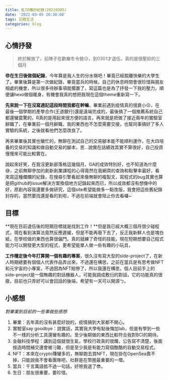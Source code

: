 ```yaml
---
title: 亂78糟的紀錄(20220305)
date: '2022-03-05 20:30:00'
tags: 記錄生活
categories: blog
---
```

## **心情抒發**

> 終於解放了，前陣子在歡樂冬令營😥，到0301才退伍，真的是很壓抑的三個月

**😎在生日後做個紀錄**，今年算是我人生的分水嶺吧！畢竟已經脫離快樂的大學生了。畢業後算是第一次做紀錄，畢竟當兵的時候，自己的休息時間會很珍惜與朋友相處的機會，所以很多待辦事項就擱置了，寫這篇也是為了抒發一下我的壓力，順便讓hexo做個暖身，有機會我真的想把我現在這個theme重新寫一下。

**先來說一下在沒寫週記這段時間我都在幹嘛**，畢業前遇到疫情真的很衰小😣，在最後一個學期的產學合作(王道銀行)還是遠端完成的，最後搞了一個推薦系統自己都還蠻震驚的，R真的是用起來很方便的語言。再來就是把做了接近兩年的實驗室辭職了，在畢業前一個月辭職，我的東西也不怎麼需要交接，也幫同事搞好了多人實驗的系統，之後就看他們怎麼改良了。

再來畢業後其實也蠻忙的，無聊在測試自己的交易腳本能不能順利運作，在大四培養的交易的知識和做自動交易的腳本，恩...說實在話績效其實不算很好，自己投資慢慢來可能比較實在。

說起來好笑，在我沒更新部落格這幾個月，GA的成效特別好，也不知道為什麼😅，之前無聊參加的創新創業課程的心得竟然在我網頁的查詢和點擊率最好，看來寫這種爛爛的紀錄，在搜尋引擎看起來像無聊的複製文，寫程式的bug其實也算是把github的issue解決方案換個地方記錄起來而已，所以成效都沒有想像中的好，原創內容我還要多做研究，這個site希望能做多一點改版，我會把這些舊紀錄封存的，當然要找還是看的到啦，不過在前端就會阻止你去看囉~

## **目標**

**現在目前退伍後的短期目標就是找到工作！**但是我已經大概三個月很少碰程式，現在看到演算法竟然反應遲緩，但是不能再廢下去了，反正我新鮮人也是塊白紙，在學校做的東西也算很偏門，真的就練了奇怪的技能，現在短期想要自己程式能力可以開發更大型的程式，更希望能單人做一些有趣的小玩具，

**工作穩定後今年打算開一個有趣的專案**，很久沒有寫大型的side-project了，在新人時期總要有個個人代表作品弄出來，不過還在構思，之前在當兵是有思考做NFT和元宇宙的小專案，不過因為NFT賠慘了，所以我還在構思，個人目前手上的side-project是一個無趣的對話機器人，可能我調成敷衍的對話，它的功能真的很廢，目前也只弄好可以會回話的後端，希望有一天可以開源ㄅ。

## 小感想
*對畢業到目前的一些事做些感想*
1. 畢業：去年真的沒有甚麼好說的，疫情搞到大家都不開心。
2. 實驗室say goodbye：說實話，其實我大學有點後悔加lab，但是有學到一些不一樣的分析工具還蠻有趣的。至少後期做的東西比較符合我對BCI的期待。
3. 金融科技學程：講到這個就很生氣，學校行政真的很爛，公告寫不清楚，後面按造時間補交還會被刁難，但是至少我是有能力寫個酷酷的自動交易程式。
4. NFT：本來在crypto賺蠻多的，無聊跑去買NFT，現在掛在OpenSea賣不掉，只能說我不會看團隊吧，社群是在幣圈最重要的一環。
5. 當兵：千言萬語抵不過一句話，好險我退了😎。
6. 生日：朋友很重要，要珍惜。
